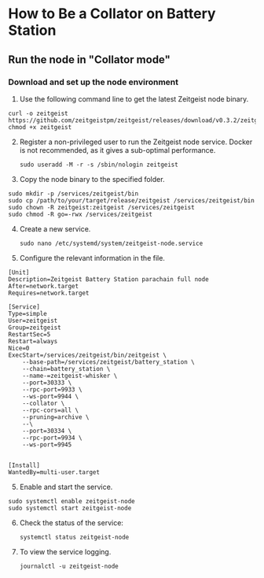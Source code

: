 # How to Be a Collator on Battery Station

## Run the node in "Collator mode"

### Download and set up the node environment

1. Use the following command line to get the latest Zeitgeist node binary.

```
curl -o zeitgeist https://github.com/zeitgeistpm/zeitgeist/releases/download/v0.3.2/zeitgeist_parachain
chmod +x zeitgeist
```

2. Register a non-privileged user to run the Zeitgeist node service. Docker is not recommended, as it gives a sub-optimal performance.

   `sudo useradd -M -r -s /sbin/nologin zeitgeist`

3. Copy the node binary to the specified folder.

```
sudo mkdir -p /services/zeitgeist/bin
sudo cp /path/to/your/target/release/zeitgeist /services/zeitgeist/bin
sudo chown -R zeitgeist:zeitgeist /services/zeitgeist
sudo chmod -R go=-rwx /services/zeitgeist
```

4. Create a new service.

   `sudo nano /etc/systemd/system/zeitgeist-node.service`

5. Configure the relevant information in the file.

```
[Unit]
Description=Zeitgeist Battery Station parachain full node
After=network.target
Requires=network.target

[Service]
Type=simple
User=zeitgeist
Group=zeitgeist
RestartSec=5
Restart=always
Nice=0
ExecStart=/services/zeitgeist/bin/zeitgeist \
    --base-path=/services/zeitgeist/battery_station \
    --chain=battery_station \
    --name-=zeitgeist-whisker \
    --port=30333 \
    --rpc-port=9933 \
    --ws-port=9944 \
    --collator \
    --rpc-cors=all \
    --pruning=archive \
    --\
    --port=30334 \
    --rpc-port=9934 \
    --ws-port=9945


[Install]
WantedBy=multi-user.target
```

5. Enable and start the service.

```
sudo systemctl enable zeitgeist-node
sudo systemctl start zeitgeist-node
```

6. Check the status of the service:

   `systemctl status zeitgeist-node`

7. To view the service logging.

   `journalctl -u zeitgeist-node`

